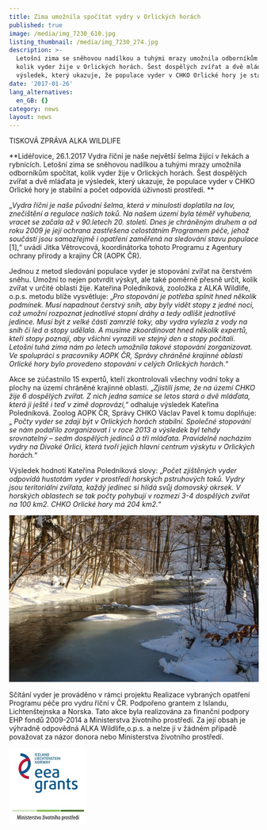 ```yaml
---
title: Zima umožnila spočítat vydry v Orlických horách
published: true
image: /media/img_7230_610.jpg
listing_thumbnail: /media/img_7230_274.jpg
description: >-
  Letošní zima se sněhovou nadílkou a tuhými mrazy umožnila odborníkům spočítat,
  kolik vyder žije v Orlických horách. Šest dospělých zvířat a dvě mláďata je
  výsledek, který ukazuje, že populace vyder v CHKO Orlické hory je stabilní.
date: '2017-01-26'
lang_alternatives:
  en_GB: {}
category: news
layout: news
---
```

TISKOVÁ ZPRÁVA ALKA WILDLIFE 

**Lidéřovice, 26.1.2017 Vydra říční je naše největší šelma žijící v řekách a rybnících. Letošní zima se sněhovou nadílkou a tuhými mrazy umožnila odborníkům spočítat, kolik vyder žije v Orlických horách. Šest dospělých zvířat a dvě mláďata je výsledek, který ukazuje, že populace vyder v CHKO Orlické hory je stabilní a počet odpovídá úživnosti prostředí.
**

„_Vydra říční je naše původní šelma, která v minulosti doplatila na lov, znečištění a regulace našich toků. Na našem území byla téměř vyhubena, vracet se začala až v 90.letech 20. století. Dnes je chráněným druhem a od roku 2009 je její ochrana zastřešena celostátním Programem péče, jehož součástí jsou samozřejmě i opatření zaměřená na sledování stavu populace_ \[1],“ uvádí Jitka Větrovcová, koordinátorka tohoto Programu z Agentury ochrany přírody a krajiny ČR (AOPK ČR). 

Jednou z metod sledování populace vyder je stopování zvířat na čerstvém sněhu. Umožní to nejen potvrdit výskyt, ale také poměrně přesně určit, kolik zvířat v určité oblasti žije. Kateřina Poledníková, zooložka z ALKA Wildlife, o.p.s. metodu blíže vysvětluje: „_Pro stopování je potřeba splnit hned několik podmínek. Musí napadnout čerstvý sníh, aby byly vidět stopy z jedné noci, což umožní rozpoznat jednotlivé stopní dráhy a tedy odlišit jednotlivé jedince. Musí být z velké části zamrzlé toky, aby vydra vylezla z vody na sníh či led a stopy udělala. A musíme zkoordinovat hned několik expertů, kteří stopy poznají, aby všichni vyrazili ve stejný den a stopy počítali. Letošní tuhá zima nám po letech umožnila takové stopování zorganizovat. Ve spolupráci s pracovníky AOPK ČR, Správy chráněné krajinné oblasti Orlické hory bylo provedeno stopování v celých Orlických horách_.“ 

Akce se zúčastnilo 15 expertů, kteří zkontrolovali všechny vodní toky a plochy na území chráněné krajinné oblasti. „_Zjistili jsme, že na území CHKO žije 6 dospělých zvířat. Z nich jedna samice se letos stará o dvě mláďata, která ji ještě i teď v zimě doprovází,_“ odhaluje výsledek Kateřina Poledníková. Zoolog AOPK ČR, Správy CHKO Václav Pavel k tomu doplňuje: „ _Počty vyder se zdají být v Orlických horách stabilní. Společné stopování se nám podařilo zorganizovat i v roce 2013 a výsledek byl tehdy srovnatelný – sedm dospělých jedinců a tři mláďata. Pravidelně nacházím vydry na Divoké Orlici, která tvoří jejich hlavní centrum výskytu v Orlických horách._“ 

Výsledek hodnotí Kateřina Poledníková slovy: „_Počet zjištěných vyder odpovídá hustotám vyder v prostředí horských pstruhových toků. Vydry jsou teritoriální zvířata, každý jedinec si hlídá svůj domovský okrsek. V horských oblastech se tak počty pohybují v rozmezí 3-4 dospělých zvířat na 100 km2. CHKO Orlické hory má 204 km2._“

![řeka Bělá v Orlických horách](/media/bělá04_610.jpg "řeka Bělá v Orlických horách")

Sčítání vyder je prováděno v rámci projektu Realizace vybraných opatření Programu péče pro vydru říční v ČR.
 Podpořeno grantem z Islandu, Lichtenštejnska a Norska.
 Tato akce byla realizována za finanční podpory EHP fondů 2009-2014 a Ministerstva životního prostředí. Za její obsah je výhradně odpovědná ALKA Wildlife,o.p.s. a nelze ji v žádném případě považovat za názor donora nebo Ministerstva životního prostředí.

![](/media/loga_mgs_stojato_mm.jpg)
